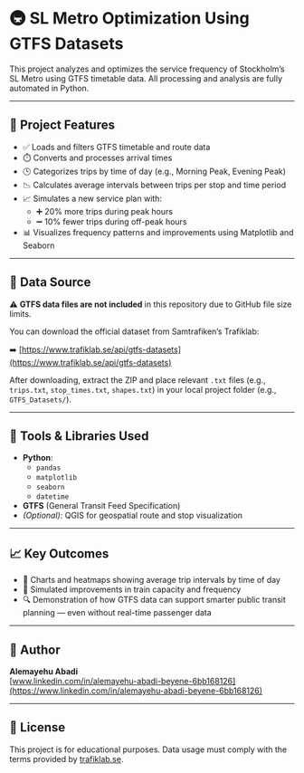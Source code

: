 # 🚇 SL Metro Optimization Using GTFS Datasets

This project analyzes and optimizes the service frequency of Stockholm’s SL Metro using GTFS timetable data. All processing and analysis are fully automated in Python.

---

## 📌 Project Features

- ✅ Loads and filters GTFS timetable and route data
- ⏱️ Converts and processes arrival times
- 🕒 Categorizes trips by time of day (e.g., Morning Peak, Evening Peak)
- 📉 Calculates average intervals between trips per stop and time period
- 📈 Simulates a new service plan with:
  - ➕ 20% more trips during peak hours
  - ➖ 10% fewer trips during off-peak hours
- 📊 Visualizes frequency patterns and improvements using Matplotlib and Seaborn

---

## 📁 Data Source

⚠️ **GTFS data files are not included** in this repository due to GitHub file size limits.

You can download the official dataset from Samtrafiken’s Trafiklab:

➡️ [https://www.trafiklab.se/api/gtfs-datasets](https://www.trafiklab.se/api/gtfs-datasets)

After downloading, extract the ZIP and place relevant `.txt` files (e.g., `trips.txt`, `stop_times.txt`, `shapes.txt`) in your local project folder (e.g., `GTFS_Datasets/`).

---

## 🧰 Tools & Libraries Used

- **Python**:
  - `pandas`
  - `matplotlib`
  - `seaborn`
  - `datetime`
- **GTFS** (General Transit Feed Specification)
- *(Optional)*: QGIS for geospatial route and stop visualization

---

## 📈 Key Outcomes

- 📍 Charts and heatmaps showing average trip intervals by time of day
- 🚆 Simulated improvements in train capacity and frequency
- 🔍 Demonstration of how GTFS data can support smarter public transit planning — even without real-time passenger data

---

## 👤 Author

**Alemayehu Abadi**  
[www.linkedin.com/in/alemayehu-abadi-beyene-6bb168126](https://www.linkedin.com/in/alemayehu-abadi-beyene-6bb168126)

---

## 📜 License

This project is for educational purposes. Data usage must comply with the terms provided by [trafiklab.se](https://www.trafiklab.se/).

